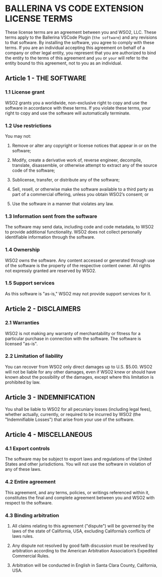 # BALLERINA VS CODE EXTENSION LICENSE TERMS

These license terms are an agreement between you and WSO2, LLC. These terms apply to the 
Ballerina VSCode Plugin (`the software`) and any revisions to that software. By installing the 
software, you agree to comply with these terms. If you are an individual accepting this 
agreement on behalf of a company or other legal entity, you represent that you are authorized 
to bind the entity to the terms of this agreement and `you` or `your` will refer to the entity 
bound to this agreement, not to you as an individual.


## Article 1 - THE SOFTWARE

### 1.1 License grant

WSO2 grants you a worldwide, non-exclusive right to copy and use the software in accordance with these terms. If you violate these terms, your right to copy and use the software will automatically terminate.

### 1.2 Use restrictions

You may not:

1. Remove or alter any copyright or license notices that appear in or on the software;

2. Modify, create a derivative work of, reverse engineer, decompile, translate, 
        disassemble, or otherwise attempt to extract any of the source code of the software;

3. Sublicense, transfer, or distribute any of the software;

4. Sell, resell, or otherwise make the software available to a third party as part of a 
        commercial offering, unless you obtain WSO2’s consent; or

5. Use the software in a manner that violates any law.

### 1.3 Information sent from the software

The software may send data, including code and code metadata, to WSO2 to provide additional functionality. WSO2 does not collect personally identifiable information through the software.

### 1.4 Ownership

WSO2 owns the software. Any content accessed or generated through use of the software is the property of the respective content owner. All rights not expressly granted are reserved by WSO2.

### 1.5 Support services

As this software is "as-is," WSO2 may not provide support services for it.


## Article 2 - DISCLAIMERS

### 2.1 Warranties

WSO2 is not making any warranty of merchantability or fitness for a particular purchase in connection with the software. The software is licensed "as-is".

### 2.2 Limitation of liability

You can recover from WSO2 only direct damages up to U.S. $5.00. WSO2 will not be liable for any other damages, even if WSO2 knew or should have known about the possibility of the damages, except where this limitation is prohibited by law.


## Article 3 - INDEMNIFICATION

You shall be liable to WSO2 for all pecuniary losses (including legal fees), whether actually, currently, or required to be incurred by WSO2 (the "Indemnifiable Losses") that arise from your use of the software. 


## Article 4 - MISCELLANEOUS

### 4.1 Export controls

The software may be subject to export laws and regulations of the United States and other jurisdictions. You will not use the software in violation of any of these laws.

### 4.2 Entire agreement

This agreement, and any terms, policies, or writings referenced within it, constitutes the final and complete agreement between you and WSO2 with respect to the software.

### 4.3 Binding arbitration

1. All claims relating to this agreement ("dispute") will be governed by the laws of the 
        state of California, USA, excluding California’s conflicts of laws rules.

2. Any dispute not resolved by good faith discussion must be resolved by arbitration 
        according to the American Arbitration Association’s Expedited Commercial Rules.

3. Arbitration will be conducted in English in Santa Clara County, California, USA.